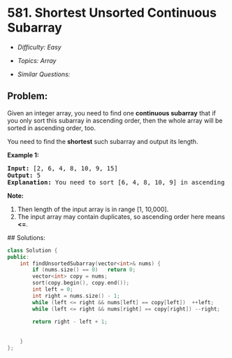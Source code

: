# 581. Shortest Unsorted Continuous Subarray

* *Difficulty: Easy*

* *Topics: Array*

* *Similar Questions:*

## Problem:

<p>Given an integer array, you need to find one <b>continuous subarray</b> that if you only sort this subarray in ascending order, then the whole array will be sorted in ascending order, too. </p> 

<p>You need to find the <b>shortest</b> such subarray and output its length.</p>

<p><b>Example 1:</b><br />
<pre>
<b>Input:</b> [2, 6, 4, 8, 10, 9, 15]
<b>Output:</b> 5
<b>Explanation:</b> You need to sort [6, 4, 8, 10, 9] in ascending order to make the whole array sorted in ascending order.
</pre>
</p>

<p><b>Note:</b><br>
<ol>
<li>Then length of the input array is in range [1, 10,000].</li>
<li>The input array may contain duplicates, so ascending order here means <b><=</b>. </li>
</ol>
</p>
## Solutions:

```c++
class Solution {
public:
    int findUnsortedSubarray(vector<int>& nums) {
        if (nums.size() == 0)   return 0;
        vector<int> copy = nums;
        sort(copy.begin(), copy.end());
        int left = 0;
        int right = nums.size() - 1;
        while (left <= right && nums[left] == copy[left])  ++left;
        while (left <= right && nums[right] == copy[right]) --right;
        
        return right - left + 1;
        
        
    }
};
```
